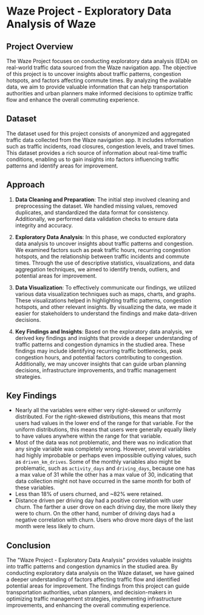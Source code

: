 # Waze Project - Exploratory Data Analysis of Waze

## Project Overview

The Waze Project focuses on conducting exploratory data analysis (EDA) on real-world traffic data sourced from the Waze navigation app. The objective of this project is to uncover insights about traffic patterns, congestion hotspots, and factors affecting commute times. By analyzing the available data, we aim to provide valuable information that can help transportation authorities and urban planners make informed decisions to optimize traffic flow and enhance the overall commuting experience.

## Dataset

The dataset used for this project consists of anonymized and aggregated traffic data collected from the Waze navigation app. It includes information such as traffic incidents, road closures, congestion levels, and travel times. This dataset provides a rich source of information about real-time traffic conditions, enabling us to gain insights into factors influencing traffic patterns and identify areas for improvement.

## Approach

1. **Data Cleaning and Preparation**: The initial step involved cleaning and preprocessing the dataset. We handled missing values, removed duplicates, and standardized the data format for consistency. Additionally, we performed data validation checks to ensure data integrity and accuracy.

2. **Exploratory Data Analysis**: In this phase, we conducted exploratory data analysis to uncover insights about traffic patterns and congestion. We examined factors such as peak traffic hours, recurring congestion hotspots, and the relationship between traffic incidents and commute times. Through the use of descriptive statistics, visualizations, and data aggregation techniques, we aimed to identify trends, outliers, and potential areas for improvement.

3. **Data Visualization**: To effectively communicate our findings, we utilized various data visualization techniques such as maps, charts, and graphs. These visualizations helped in highlighting traffic patterns, congestion hotspots, and other relevant insights. By visualizing the data, we made it easier for stakeholders to understand the findings and make data-driven decisions.

4. **Key Findings and Insights**: Based on the exploratory data analysis, we derived key findings and insights that provide a deeper understanding of traffic patterns and congestion dynamics in the studied area. These findings may include identifying recurring traffic bottlenecks, peak congestion hours, and potential factors contributing to congestion. Additionally, we may uncover insights that can guide urban planning decisions, infrastructure improvements, and traffic management strategies.

## Key Findings

- Nearly all the variables were either very right-skewed or uniformly distributed. For the right-skewed distributions, this means that most users had values in the lower end of the range for that variable. For the uniform distributions, this means that users were generally equally likely to have values anywhere within the range for that variable.
- Most of the data was not problematic, and there was no indication that any single variable was completely wrong. However, several variables had highly improbable or perhaps even impossible outlying values, such as `driven_km_drives`. Some of the monthly variables also might be problematic, such as `activity_days` and `driving_days`, because one has a max value of 31 while the other has a max value of 30, indicating that data collection might not have occurred in the same month for both of these variables.
- Less than 18% of users churned, and \~82% were retained.
- Distance driven per driving day had a positive correlation with user churn. The farther a user drove on each driving day, the more likely they were to churn. On the other hand, number of driving days had a negative correlation with churn. Users who drove more days of the last month were less likely to churn.

## Conclusion

The "Waze Project - Exploratory Data Analysis" provides valuable insights into traffic patterns and congestion dynamics in the studied area. By conducting exploratory data analysis on the Waze dataset, we have gained a deeper understanding of factors affecting traffic flow and identified potential areas for improvement. The findings from this project can guide transportation authorities, urban planners, and decision-makers in optimizing traffic management strategies, implementing infrastructure improvements, and enhancing the overall commuting experience.


